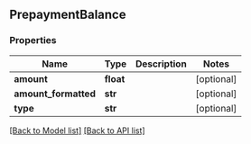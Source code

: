 ## PrepaymentBalance

### Properties
Name | Type | Description | Notes
------------ | ------------- | ------------- | -------------
**amount** | **float** |  | [optional] 
**amount_formatted** | **str** |  | [optional] 
**type** | **str** |  | [optional] 

[[Back to Model list]](#documentation-for-models) [[Back to API list]](#documentation-for-api-endpoints)



